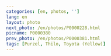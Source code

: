 ```yaml
---
categories: [en, photos, '']
lang: en
layout: photo
next_photo: /en/photos/P0000228.html
picname: P0000380
prev_photo: /en/photos/P0000381.html
tags: [Purzel, Thilo, Toyota (Yellow)]
---
```

